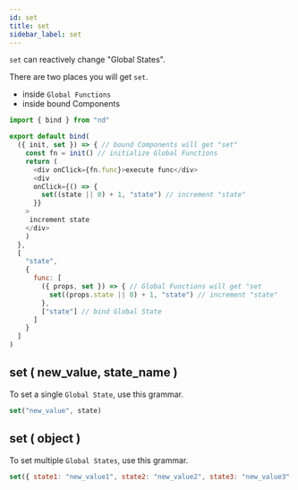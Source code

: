 ```yaml
---
id: set
title: set
sidebar_label: set
---
```


`set` can reactively change "Global States". 

There are two places you will get `set`.
* inside `Global Functions`
* inside bound Components

```javascript
import { bind } from "nd"

export default bind(
  ({ init, set }) => { // bound Components will get "set"
    const fn = init() // initialize Global Functions
    return (
      <div onClick={fn.func}>execute func</div>
	  <div
      onClick={() => {
        set((state || 0) + 1, "state") // increment "state"
      }}
    >
	 increment state
    </div>
    )
  },
  [
    "state",
    {
      func: [
        ({ props, set }) => { // Global Functions will get "set
		  set((props.state || 0) + 1, "state") // increment "state"
        },
        ["state"] // bind Global State
      ]
    }
  ]
)
```

## set ( new_value, state_name )

To set a single `Global State`, use this grammar.

```javascript
set("new_value", state)
```

## set ( object )

To set multiple `Global States`, use this grammar.

```javascript
set({ state1: "new_value1", state2: "new_value2", state3: "new_value3" })
```
